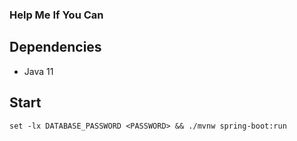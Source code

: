 ### Help Me If You Can

## Dependencies
* Java 11

## Start

`set -lx DATABASE_PASSWORD <PASSWORD> && ./mvnw spring-boot:run`

